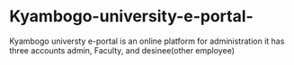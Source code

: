 # Kyambogo-university-e-portal-
Kyambogo universty e-portal is an online platform for administration it has three accounts admin, Faculty, and desinee(other employee) 

